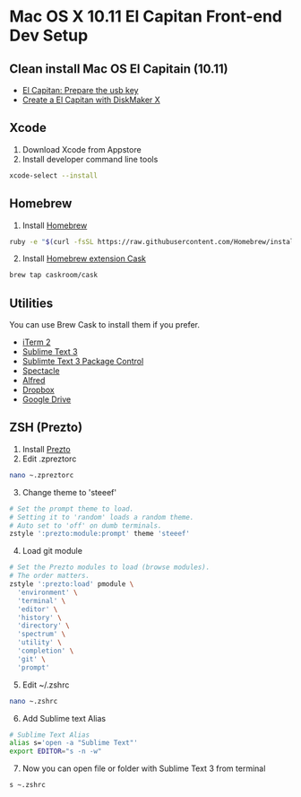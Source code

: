 # Mac OS X 10.11 El Capitan Front-end Dev Setup

## Clean install Mac OS El Capitain (10.11)

* [El Capitan: Prepare the usb key](http://www.macplanete.com/tutoriels/16680/el-capitan-creer-usb-bootable-mac-os-x-10-11)
* [Create a El Capitan with DiskMaker X](http://www.macg.co/os-x/2015/10/creez-une-clef-dinstallation-del-capitan-avec-diskmaker-x-91185)

## Xcode

1. Download Xcode from Appstore
2. Install developer command line tools
```bash
xcode-select --install
```

## Homebrew

1. Install [Homebrew](http://brew.sh)
```bash
ruby -e "$(curl -fsSL https://raw.githubusercontent.com/Homebrew/install/master/install)"
```
2. Install [Homebrew extension Cask](http://caskroom.io/)
```bash
brew tap caskroom/cask
```

## Utilities

You can use Brew Cask to install them if you prefer.

* [iTerm 2](https://www.iterm2.com/)
* [Sublime Text 3](http://www.sublimetext.com/3)
* [Sublimte Text 3 Package Control](https://packagecontrol.io/installation)
* [Spectacle](https://www.spectacleapp.com)
* [Alfred](https://www.alfredapp.com)
* [Dropbox](https://www.dropbox.com/fr)
* [Google Drive](https://www.google.fr/intl/fr/drive/download/)

## ZSH (Prezto)

1. Install [Prezto](https://github.com/sorin-ionescu/prezto)
2. Edit .zpreztorc
```bash
nano ~.zpreztorc
```
3. Change theme to 'steeef'
```bash
# Set the prompt theme to load.
# Setting it to 'random' loads a random theme.
# Auto set to 'off' on dumb terminals.
zstyle ':prezto:module:prompt' theme 'steeef'
```
4. Load git module
```bash
# Set the Prezto modules to load (browse modules).
# The order matters.
zstyle ':prezto:load' pmodule \
  'environment' \
  'terminal' \
  'editor' \
  'history' \
  'directory' \
  'spectrum' \
  'utility' \
  'completion' \
  'git' \
  'prompt'
```
5. Edit ~/.zshrc
```bash
nano ~.zshrc
```
6. Add Sublime text Alias
```bash
# Sublime Text Alias
alias s='open -a "Sublime Text"'
export EDITOR="s -n -w"
```
7. Now you can open file or folder with Sublime Text 3 from terminal
```bash
s ~.zshrc
```
